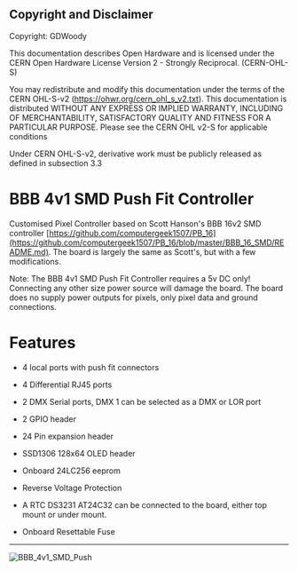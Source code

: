 ## Copyright and Disclaimer
Copyright: GDWoody

This documentation describes Open Hardware and is licensed under the CERN Open Hardware License Version 2 - Strongly Reciprocal. (CERN-OHL-S)

You may redistribute and modify this documentation under the terms of the CERN OHL-S-v2 (https://ohwr.org/cern_ohl_s_v2.txt). This documentation is distributed WITHOUT ANY EXPRESS OR IMPLIED WARRANTY, INCLUDING OF MERCHANTABILITY, SATISFACTORY QUALITY AND FITNESS FOR A PARTICULAR PURPOSE. Please see the CERN OHL v2-S for applicable conditions

Under CERN OHL-S-v2, derivative work must be publicly released as defined in subsection 3.3

# BBB 4v1 SMD Push Fit Controller

Customised Pixel Controller based on Scott Hanson's BBB 16v2 SMD controller [https://github.com/computergeek1507/PB_16](https://github.com/computergeek1507/PB_16/blob/master/BBB_16_SMD/README.md). The board is largely the same as Scott's, but with a few modifications.

Note: The BBB 4v1 SMD Push Fit Controller requires a 5v DC only! Connecting any other size power source will damage the board. The board does no supply power outputs for pixels, only pixel data and ground connections.


# Features

* 4 local ports with push fit connectors

* 4 Differential RJ45 ports

* 2 DMX Serial ports, DMX 1 can be selected as a DMX or LOR port

* 2 GPIO header

* 24 Pin expansion header

* SSD1306 128x64 OLED header

* Onboard 24LC256 eeprom

* Reverse Voltage Protection

* A RTC DS3231 AT24C32 can be connected to the board, either top mount or under mount.

* Onboard Resettable Fuse

---


![BBB_4v1_SMD_Push](https://github.com/GDWoody/Pixel-Controllers/blob/main/bbb_4_push/image/BBB_4v1_Push.png)


 
